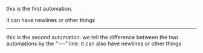 this is the first automation.

it can have newlines or other things

---

this is the second automation. we tell the difference between the two automations by the "---" line.
it can also have newlines or other things
